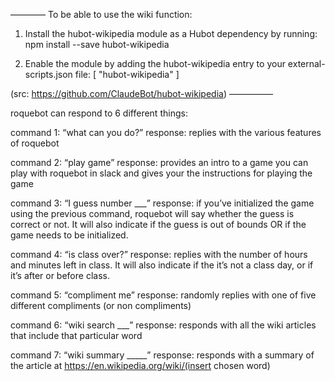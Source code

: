 ————
To be able to use the wiki function:

1. Install the hubot-wikipedia module as a Hubot dependency by running:
    npm install --save hubot-wikipedia

2. Enable the module by adding the hubot-wikipedia entry to your external-scripts.json file:
  [
      "hubot-wikipedia"
  ]

(src: https://github.com/ClaudeBot/hubot-wikipedia)
—————

roquebot can respond to 6 different things:


command 1: “what can you do?”
response: replies with the various features of roquebot

command 2: “play game”
response: provides an intro to a game you can play with roquebot in slack and gives your the instructions for playing the game

command 3: “I guess number ___”
response: if you’ve initialized the game using the previous command, roquebot will say whether the guess is correct or not. It will also indicate if the guess is out of bounds OR if the game needs to be initialized.

command 4: “is class over?”
response: replies with the number of hours and minutes left in class. It will also indicate if the it’s not a class day, or if it’s after or before class.

command 5: “compliment me”
response: randomly replies with one of five different compliments (or non compliments)

command 6: “wiki search ___”
response: responds with all the wiki articles that include that particular word

command 7: “wiki summary _____”
response: responds with a summary of the article at  https://en.wikipedia.org/wiki/(insert chosen word)

	